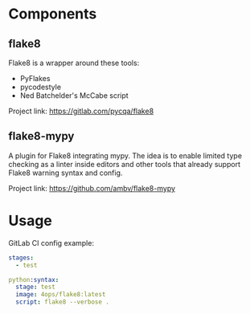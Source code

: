 # Components

## flake8

Flake8 is a wrapper around these tools:
* PyFlakes
* pycodestyle
* Ned Batchelder's McCabe script

Project link: <https://gitlab.com/pycqa/flake8>

## flake8-mypy

A plugin for Flake8 integrating mypy. The idea is to enable limited type checking as a linter inside editors and other tools that already support Flake8 warning syntax and config.

Project link: <https://github.com/ambv/flake8-mypy>

# Usage

GitLab CI config example:

```YAML
stages:
  - test

python:syntax:
  stage: test
  image: 4ops/flake8:latest
  script: flake8 --verbose .
```

